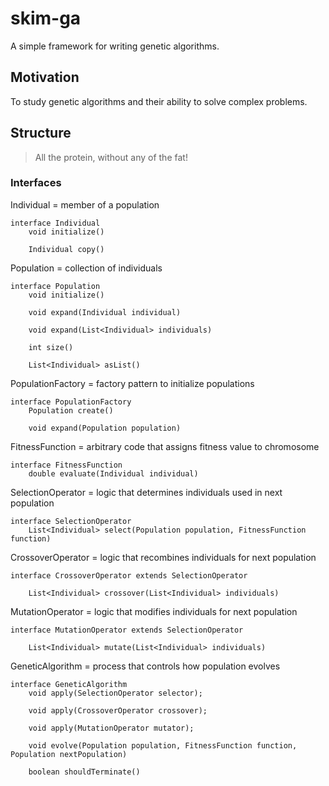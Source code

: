 skim-ga
=======

A simple framework for writing genetic algorithms.

Motivation
----------

To study genetic algorithms and their ability to solve complex problems.

Structure
---------

> All the protein, without any of the fat!

### Interfaces

Individual = member of a population

    interface Individual
        void initialize()

        Individual copy()

Population = collection of individuals

    interface Population
        void initialize()

        void expand(Individual individual)

        void expand(List<Individual> individuals)

        int size()

        List<Individual> asList()

PopulationFactory = factory pattern to initialize populations

    interface PopulationFactory
        Population create()

        void expand(Population population)

FitnessFunction = arbitrary code that assigns fitness value to chromosome

    interface FitnessFunction
        double evaluate(Individual individual)

SelectionOperator = logic that determines individuals used in next population

    interface SelectionOperator
        List<Individual> select(Population population, FitnessFunction function)

CrossoverOperator = logic that recombines individuals for next population

    interface CrossoverOperator extends SelectionOperator

        List<Individual> crossover(List<Individual> individuals)

MutationOperator = logic that modifies individuals for next population

    interface MutationOperator extends SelectionOperator

        List<Individual> mutate(List<Individual> individuals)

GeneticAlgorithm = process that controls how population evolves

    interface GeneticAlgorithm
        void apply(SelectionOperator selector);

        void apply(CrossoverOperator crossover);

        void apply(MutationOperator mutator);

        void evolve(Population population, FitnessFunction function, Population nextPopulation)

        boolean shouldTerminate()

